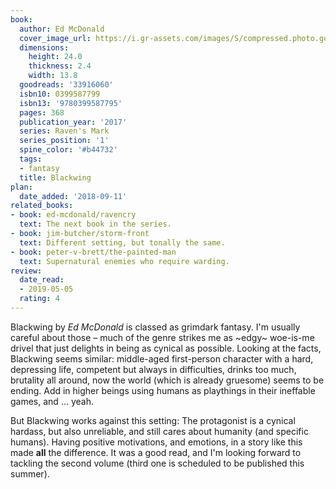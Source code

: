 ```yaml
---
book:
  author: Ed McDonald
  cover_image_url: https://i.gr-assets.com/images/S/compressed.photo.goodreads.com/books/1486071174l/33916060.jpg
  dimensions:
    height: 24.0
    thickness: 2.4
    width: 13.8
  goodreads: '33916060'
  isbn10: 0399587799
  isbn13: '9780399587795'
  pages: 368
  publication_year: '2017'
  series: Raven's Mark
  series_position: '1'
  spine_color: '#b44732'
  tags:
  - fantasy
  title: Blackwing
plan:
  date_added: '2018-09-11'
related_books:
- book: ed-mcdonald/ravencry
  text: The next book in the series.
- book: jim-butcher/storm-front
  text: Different setting, but tonally the same.
- book: peter-v-brett/the-painted-man
  text: Supernatural enemies who require warding.
review:
  date_read:
  - 2019-05-05
  rating: 4
---
```


Blackwing by *Ed McDonald* is classed as grimdark fantasy. I'm usually careful about those – much of the genre strikes
me as ~edgy~ woe-is-me drivel that just delights in being as cynical as possible. Looking at the facts, Blackwing seems
similar: middle-aged first-person character with a hard, depressing life, competent but always in difficulties, drinks
too much, brutality all around, now the world (which is already gruesome) seems to be ending. Add in higher
beings using humans as playthings in their ineffable games, and … yeah.

But Blackwing works against this setting: The protagonist is a cynical hardass, but also unreliable, and still cares
about humanity (and specific humans). Having positive motivations, and emotions, in a story like this made **all** the
difference. It was a good read, and I'm looking forward to tackling the second volume (third one is scheduled to be
published this summer).
